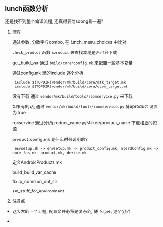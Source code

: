 
## lunch函数分析

还是找不到整个编译流程, 还真得要给soong看一遍? 

1. 流程

    通过参数, 分数字与combo, 在 lunch_menu_choices 中比对

    `check_product` 函数 `$product` 来查找本地是否已经下载

    get_build_var 通过 `build/core/config.mk` 来配置一些基本变量

    通过config.mk 里的include 逐个分析

        include $(TOPDIR)vendor/mk/build/core/mtk_target.mk
        include $(TOPDIR)vendor/mk/build/core/qcom_target.mk   

    没有下载 通过 `vendor/mk/build/tools/roomservice.py` 来下载

    如果有的话, 通过 `vendor/mk/build/tools/roomservice.py` 将$product 设置为 true

    rooservice 通过分析product_name 向Mokee/product_name 下载相应的资源

    product_config.mk 是什么时候调用的? 

        envsetup.sh -> envsetup.mk -> product_config.mk, BoardConfig.mk -> node_fns.mk, product.mk, device.mk


    定义AndroidProducts.mk

    build_build_var_cache

    fixup_common_out_dir

    set_stuff_for_environment

2. 注意点

- 这么大的一个工程, 配置文件必然是复杂的, 静下心来, 逐个分析

-
